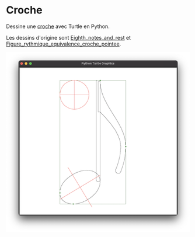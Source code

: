 # Croche

Dessine une [croche](https://fr.wikipedia.org/wiki/Croche_(musique)) avec Turtle en Python.

Les dessins d'origine sont [Eighth_notes_and_rest](https://commons.wikimedia.org/wiki/File:Eighth_notes_and_rest.svg) et [Figure_rythmique_equivalence_croche_pointee](https://commons.wikimedia.org/wiki/File:Figure_rythmique_equivalence_croche_pointee.svg?uselang=fr).

![screenshot](screenshot.png)